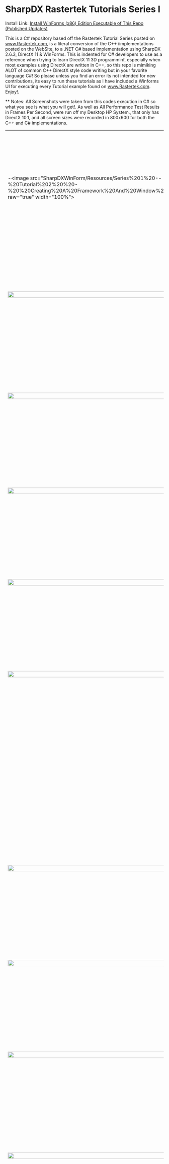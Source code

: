 # SharpDX Rastertek Tutorials Series I
  Install Link: <a href=https://raw.githubusercontent.com/Dan6040/SharpDX-Rastertek-Tutorials/master/SharpDXWinForm/bin/Release/app.publish/setup.exe>Install WinForms (x86) Edition Executable of This Repo (Published Updates)</a>
  
This is a C# repository based off the Rastertek Tutorial Series posted on www.Rastertek.com, is a literal conversion of the C++ iimplementations posted on the WebSite, to a .NET C# based implementation using SharpDX 2.6.3, DirectX 11 &amp; WinForms. 
This is indented for C# developers to use as a reference when trying to learn DirectX 11 3D programminf, especially when most examples using DirectX are written in C++, so this repo is mimiking ALOT of common C++ DirectX style code writing but in your favorite language C#! So please unless you find an error its not intended for new contributions, its easy to run these tutorials as I have included a Winforms UI for executing every Tutorial example found on www.Rastertek.com. Enjoy!.


** Notes:  All Screenshots were taken from this codes execution in C# so what you see is what you will get!. As well as All Performance Test Results in Frames Per Second, were run off my Desktop HP System., that only has DirectX 10.1, and all screen sizes were recorded in 800x600 for both the C++ and C# implementations.

<table><tr><td width="40%">

-<image src="SharpDXWinForm/Resources/Series%201%20--%20Tutorial%202%20%20-%20%20Creating%20A%20Framework%20And%20Window%20Sm.png?raw="true" width="100%"></td><td valign="top"><h4>
Tutorial 2: Creating a Framework and Window
</h4><i>
-   278 lines   - (C++: 0 FPS C#: 0 FPS)
</i><br /><p>
This Tutorial just displays a blank Black screen for only 1 second, since its only a borderless Windows Form.
</p></td></tr>


<tr><td width="40%">
<image src="SharpDXWinForm/Resources/Series%201%20--%20Tutorial%203%20%20-%20%20Initializing%20DirectX%2011%20Sm.png?raw="true" width="100%"></td><td valign="top"><h4>
Tutorial 3: Initializing DirectX 11.
</h4><i>
-   563 lines   - (C++: 2255 FPS C#: 2290 FPS)
</i><br /><p>
This Tutorial just displays a blank Gray screen using a Windows Form utilizing DirectX 11 in SharpDX.
</p></td></tr>


<tr><td width="40%">
<image src="SharpDXWinForm/Resources/Series%201%20--%20Tutorial%204%20%20-%20%20Buffers%2C%20Shaders%2C%20And%20HLSL%20Sm.png?raw="true" width="100%"></td><td valign="top"><h4>
Tutorial 4: Buffers, Shaders, and HLSL
</h4><i>
-   997 lines   - (C++: 1482 FPS C#: 1488 FPS)
</i><br /><p>
This Tutorial loads a green trangle using Vertex Buffers Shaders nad HLSL in SharpDX.
</p></td></tr>


<tr><td width="40%">
<image src="SharpDXWinForm/Resources/Series%201%20--%20Tutorial%205%20%20-%20%20Texturing%20Sm.png?raw="true" width="100%"></td><td valign="top"><h4>
Tutorial 5: Texturing
</h4><i>
-  1081 lines   - (C++: 1436 FPS C#: 1457 FPS)
</i><br /><p>
This tutorial loads a triangle and applied a Texture on top of it using SharpDX.
</p></td></tr>

<tr><td width="40%">
<image src="SharpDXWinForm/Resources/Series%201%20--%20Tutorial%206%20%20-%20%20Diffuse%20Lighting%20Sm.png?raw="true" width="100%"></td><td valign="top"><h4>
Tutorial 6: Diffuse Lighting
</h4><i>
-  1203 lines   - (C++: 1445 FPS C#: 1493 FPS)
</i><br /><p>
This Tutorial loads a rotating purple trangle that diffuses lighting as it rotates using SharpDX.
</p></td></tr>


<tr><td width="40%">
<image src="SharpDXWinForm/Resources/Series%201%20--%20Tutorial%207%20%20-%20%203D%20Mode%20lRendering%20Sm.png?raw="true" width="100%"></td><td valign="top"><h4>
Tutorial 7: 3D Model Rendering
</h4><i>
-  1241 lines   - (C++: 1386 FPS C#: 1400 FPS)
</i><br /><p>
This Tutorial renders a cube and rotates it on the screen using SharpDX.
</p></td></tr>


<tr><td width="40%">
</td><td valign="top"><h4>
Tutorial 8: Loading Maya 2011 Models
</h4><p>
This Tutorial Loads a Windows Form that allows you to Open an .Obj file nad it saves it out as a .txt file formatted for 3D model importing in SharpDX.
</p></td></tr>


<tr><td width="40%">
<image src="SharpDXWinForm/Resources/Series%201%20--%20Tutorial%209%20%20-%20%20Ambient%20Lighting%20Sm.png?raw="true" width="100%"></td><td valign="top"><h4>
Tutorial 9: Ambient Lighting
</h4><i>
-  1248 lines   - (C++: 1387 FPS C#: 1400 FPS)
</i><br /><p>
This Tutorial renders a cube and rotates it on the screen with ambiant lighting using SharpDX.
</p></td></tr>


<tr><td width="40%">
<image src="SharpDXWinForm/Resources/Series%201%20--%20Tutorial%2010%20-%20Specular%20Lighting%20Sm.png?raw="true" width="100%"></td><td valign="top"><h4>
Tutorial 10: Specular Lighting
</h4><i>
  1281 lines   - (C++: 1380 FPS C#: 1394 FPS)
</i><br /><p>
This Tutorial renders a cube and rotates it on the screen with specular lighting using SharpDX.
</p></td></tr>


<tr><td width="40%">
<image src="SharpDXWinForm/Resources/Series%201%20--%20Tutorial%2011%20-%202D%20Rendering%20Sm.png?raw="true" width="100%"></td><td valign="top"><h4>
Tutorial 11: 2D Rendering
</h4><i>
-  1208 lines   - (C++: 1375 FPS C#: 1395 FPS)
</i><br /><p>
This Tutorial renders simple 2D Texture on the screen using SharpDX.
</p></td></tr>


<tr><td width="40%">
<image src="SharpDXWinForm/Resources/Series%201%20--%20Tutorial%2012%20-%20Font%20Engine%20Sm.png?raw="true" width="100%"></td><td valign="top"><h4>
Tutorial 12: Font Engine
</h4><i>
-  1523 lines   - (C++: 1480 FPS C#: 1488 FPS)
</i><br /><p>
This Tutorial renders a Font object that really is an amage placed on a square vector facing the screen to display as Text using SharpDX.
</p></td></tr>


<tr><td width="40%">
<image src="SharpDXWinForm/Resources/Series%201%20--%20Tutorial%2013%20-%20Direct%20Input%20Sm.png?raw="true" width="100%"></td><td valign="top"><h4>
Tutorial 13: Direct Input
</h4><i>
-  1763 lines   - (C++: 1443 FPS C#: 1492 FPS)
</i><br /><p>
This Tutorial shows you how to utilize DirectInput, now depricated, however examples use it, so this is what we are implementing here accepting input from both the keyboard and the mouse using SharpDX. This functionality allows us to use the Arrow Keys and A for UP and Z for down & PagUp for Looking up nad PagDown for looking down, and we use this in most of the Tutorials to follow.
</p></td></tr>


<tr><td width="40%">
<image src="SharpDXWinForm/Resources/Series%201%20--%20Tutorial%2014%20-%20Direct%20Sound%20Sm.png?raw="true" width="100%"></td><td valign="top"><h4>
Tutorial 14: Direct Sound
</h4><i>
-  1111 lines   - (C++: 2267 FPS C#: 2288 FPS)
</i><br /><p>
This Tutorial shows you how to utilize DirectSound, also now depricated, however examples use it, so this is what we are implementing here playing a WAVE file using SharpDX.
</p></td></tr>


<tr><td width="40%">
<image src="SharpDXWinForm/Resources/Series%201%20--%20Tutorial%2015%20-%20FPS%20CPU%20Usage%20And%20Timers%20Sm.png?raw="true" width="100%"></td><td valign="top"><h4>
Tutorial 15: FPS, CPU Usage, and Timers
</h4><i>
-  1875 lines   - (C++: 1466 FPS C#: 1466 FPS)
</i><br /><p>
This Tutorial implementation uses the FPS Counter that is present for displaying the Frames Per Second on screen in the Rastertek tutorials, as well as the CPU Usage and the timer class using SharpDX.
</p></td></tr>


<tr><td width="40%">
<image src="SharpDXWinForm/Resources/Series%201%20--%20Tutorial%2016%20-%20Frustum%20Culling%20Sm.png?raw="true" width="100%"></td><td valign="top"><h4>
Tutorial 16: Frustum Culling
</h4><i>
-  2608 lines   - (C++: 340 FPS  C#: 343 FPS)  -  Render Count 21
</i><br /><p>
This Tutorial shows how you can keep track of the number of 3D object within your current cameras' view using SharpDX. The above FPS statisics was rendered with 21 objects showing on screen.
</p></td></tr>


<tr><td width="40%">
<image src="SharpDXWinForm/Resources/Series%201%20--%20Tutorial%2017%20-%20MultiTexturing%20And%20TextureArrays%20Sm.png?raw="true" width="100%"></td><td valign="top"><h4>
Tutorial 17: Multitexturing and Texture Arrays 
</h4><i>
-  1409 lines   - (C++: 975 FPS  C#: 962 FPS)
</i><br /><p>
This Tutorial shows how to layer multiple textures on top of each other on a 3D Object using SharpDX.
</p></td></tr>


<tr><td width="40%">
<image src="SharpDXWinForm/Resources/Series%201%20--%20Tutorial%2018%20-%20Light%20Maps%20Sm.png?raw="true" width="100%"></td><td valign="top"><h4>
Tutorial 18: Light Maps
</h4><i>
-  1357 lines - (C++: 953 FPS C#: 960 FPS)
</i><br /><p>
This Tutorial uses a Blended Image that looks like a circle with light blending towards the center or the circel, and with that texture, applies the lighting effect through HLSL against a flat square giving the effect of a Sphere using SharpDX.
</p></td></tr>


<tr><td width="40%">
<image src="SharpDXWinForm/Resources/Series%201%20--%20Tutorial%2019%20-%20Alpha%20Mapping%20Sm.png?raw="true" width="100%"></td><td valign="top"><h4>
Tutorial 19: Alpha Mapping
</h4><i>
-  1444 lines   - (C++: 828 FPS  C#: 838 FPS)
</i><br /><p>
This Tutorial uses Alpha blending meaning that two Textures are blended together along a 3D objects verticies using SharpDX.
</p></td></tr>


<tr><td width="40%">
<image src="SharpDXWinForm/Resources/Series%201%20--%20Tutorial%2020%20-%20Bump%20Mapping%20Sm.png?raw="true" width="100%"></td><td valign="top"><h4>
Tutorial 20: Bump Mapping
</h4><i>
-  1691 lines   - (C++: 962 FPS  C#: 975 FPS)
</i><br /><p>
This Tutorial uses a Texture for placing an edge effect and how lighting reflects against those edges on a 3D rotating cube using SharpDX.
</p></td></tr>


<tr><td width="40%">
<image src="SharpDXWinForm/Resources/Series%201%20--%20Tutorial%2021%20-%20Specular%20Mapping%20Sm.png?raw="true" width="100%"></td><td valign="top"><h4>
Tutorial 21: Specular Mapping
</h4><i>
-  1785 lines   - (C++: 840 FPS  C#: 852 FPS)
</i><br /><p>
This Tutorial uses a Texture map that following the edges of the cubes smaller squares and the bulging for each small square on a rotating 3D Cube using SharpDX.
</p></td></tr>


<tr><td width="40%">
<image src="SharpDXWinForm/Resources/Series%201%20--%20Tutorial%2022%20-%20Render%20To%20Texture%20Sm.png?raw="true" width="100%"></td><td valign="top"><h4>
Tutorial 22: Render to Texture
</h4><i>
-  2391 lines   - (C++: 480 FPS  C#: 485 FPS)
</i><br /><p>
This Tutorial introduces an important but expensive concept of drawing a rendered 3D object in a small window on the scree using SharpDX.
</p></td></tr>


<tr><td width="40%">
<image src="SharpDXWinForm/Resources/Series%201%20--%20Tutorial%2023%20-%20Fog%20Sm.png?raw="true" width="100%"></td><td valign="top"><h4>
Tutorial 23: Fog
</h4><i>
-  2391 lines   - (C++: 480 FPS  C#: 485 FPS)
</i><br /><p>
This Tutorial uses an old technique that used to be used to make distant objects dissapear, in this case we have a rotating cube amist a fog cloud and disappearing in the back sides using SharpDX.
</p></td></tr>


<tr><td width="40%">
<image src="SharpDXWinForm/Resources/Series%201%20--%20Tutorial%2024%20-%20Clipping%20Planes%20Sm.png?raw="true" width="100%"></td><td valign="top"><h4>
Tutorial 24: Clipping Planes
</h4><i>
-  1450 lines   - (C++: 1424 FPS C#: 1440 FPS)
</i><br /><p>
This Tutorial demonstrates how you omit a certain section of a 3D object from within the cameras view using SharpDX.
</p></td></tr>


<tr><td width="40%">
<image src="SharpDXWinForm/Resources/Series%201%20--%20Tutorial%2025%20-%20Texture%20Translation%20Sm.png?raw="true" width="100%"></td><td valign="top"><h4>
Tutorial 25: Texture Translation
</h4><i>
-  1488 lines   - (C++: 1448 FPS C#: 1455 FPS)
</i><br /><p>
This Tutorial shows how a texture can me moved or translated across an existing 3D object's surface using SharpDX.
</p></td></tr>


<tr><td width="40%">
<image src="SharpDXWinForm/Resources/Series%201%20--%20Tutorial%2026%20-%20Transparency%20Sm.png?raw="true" width="100%"></td><td valign="top"><h4>
Tutorial 26: Transparency
</h4><i>
-  1804 lines   - (C++: 878 FPS  C#: 888 FPS)
</i><br /><p>
This Tutorial shows how a texture can me set to a level of transparency using SharpDX.
</p></td></tr>


<tr><td width="40%">
<image src="SharpDXWinForm/Resources/Series%201%20--%20Tutorial%2027%20-%20Reflection%20Projective%20Texturing%20Sm.png?raw="true" width="100%"></td><td valign="top"><h4>
Tutorial 27: Reflection (Projective Texturing)
</h4><i>
-  1933 lines   - (C++: 514 FPS  C#: 520 FPS)
</i><br /><p>
This Tutorial shows a 3D Cube is projected and rendered as a reflection against another 3D Object using SharpDX.
</p></td></tr>


<tr><td width="40%">
<image src="SharpDXWinForm/Resources/Series%201%20--%20Tutorial%2028%20-%20Screen%20Fades%20Sm.png?raw="true" width="100%"></td><td valign="top"><h4>
Tutorial 28: Screen Fades
</h4><i>
-  2219 lines   - (C++: 1410 FPS C#: 1410 FPS)
</i><br /><p>
This Tutorial blends a 3D Cube for 4 seconds until its full intensity on the screen using SharpDX.
</p></td></tr>


<tr><td width="40%">
<image src="SharpDXWinForm/Resources/Series%201%20--%20Tutorial%2029%20-%20Water%20Sm.png?raw="true" width="100%"></td><td valign="top"><h4>
Tutorial 29: Water
</h4><i>
-  2667 lines   - (C++: 277 FPS  C#: 275 FPS)
</i><br /><p>
This Tutorial creates a small ripple effect of water in a concrete bath also displaying the relflections of nearby objects and the refracting of those reflections in the rippling water using SharpDX.
</p></td></tr>


<tr><td width="40%">
<image src="SharpDXWinForm/Resources/Series%201%20--%20Tutorial%2030%20-%20Multiple%20Point%20Lights%20Sm.png?raw="true" width="100%"></td><td valign="top"><h4>
Tutorial 30: Multiple Point Lights
</h4><i>
-  1628 lines   - (C++: 1210 FPS C#: 1220 FPS)
</i><br /><p>
This Tutorial shows how multiple different coloured lights are displayed up against a 3D Floor object using SharpDX.
</p></td></tr>


<tr><td width="40%">
<image src="SharpDXWinForm/Resources/Series%201%20--%20Tutorial%2031%20-%203D%20Sound%20Sm.png?raw="true" width="100%"></td><td valign="top"><h4>
Tutorial 31: 3D Sound
</h4><i>
-  1026 lines   - (C++: 2256 FPS C#: 2290 FPS)
</i><br /><p>
This Tutorial demonstrates a looping WAV file that is rotated around the listener and this works on Surround sound speakers that is connected to your PC as well using SharpDX and DirectSound.
</p></td></tr>


<tr><td width="40%">
<image src="SharpDXWinForm/Resources/Series%201%20--%20Tutorial%2032%20-%20Glass%20And%20Ice%20Sm.png?raw="true" width="100%"></td><td valign="top"><h4>
Tutorial 32: Glass and Ice
</h4><i>
-  1888 lines   - (C++: 381 FPS  C#: 377 FPS)
</i><br /><p>
This Tutorial uses a multitude of techniques to ahcieve this effect where a rotating 3D Cube is placed behind a Green glass pane that perturbs the shape and colour of the Cube with a level of transparency using SharpDX.
</p></td></tr>


<tr><td width="40%">
<image src="SharpDXWinForm/Resources/Series%201%20--%20Tutorial%2033%20-%20Fire%20Sm.png?raw="true" width="100%"></td><td valign="top"><h4>
Tutorial 33: Fire
</h4><i>
-  1511 lines   - (C++: 895 FPS  C#: 892 FPS)
</i><br /><p>
This Tutorial uses multiple Textures that are translated along a flat rectangle with alpha blending which gives us the effect of moving Fire using SharpDX.
</p></td></tr>


<tr><td width="40%">
<image src="SharpDXWinForm/Resources/Series%201%20--%20Tutorial%2034%20-%20Billboarding%20Sm.png?raw="true" width="100%"></td><td valign="top"><h4>
Tutorial 34: Billboarding
</h4><i>
-  1567 lines   - (C++: 1220 FPS C#: 1220 FPS)
</i><br /><p>
This Tutorial uses an old technique of re positioning a flat rectangle to always face the camera as the camera moves or turns using SharpDX.
</p></td></tr>


<tr><td width="40%">
<image src="SharpDXWinForm/Resources/Series%201%20--%20Tutorial%2035%20-%20Depth%20Buffer%20Sm.png?raw="true" width="100%"></td><td valign="top"><h4>
Tutorial 35: Depth Buffers
</h4><i>
-  1213 lines   - (C++: 1350 FPS C#: 1350 FPS)
</i><br /><p>
This Tutorial uses a common technique of slipping up the distance from the camera into sections of depth, of which you can implement different rendering settings for each depth section using SharpDX.
</p></td></tr>


<tr><td width="40%">
<image src="SharpDXWinForm/Resources/Series%201%20--%20Tutorial%2036%20-%20Blur%20Sm.png?raw="true" width="100%"></td><td valign="top"><h4>
Tutorial 36: Blur
</h4><i>
-  2646 lines   - (C++: 126 FPS  C#: 126 FPS)
</i><br /><p>
This Tutorial creates a Blur effect on a rotating 3D Cube. As you can See with the FramesPerSecond reported above, this is an expensive process that downsamples, or depixelates Textures and redraws them to create a Bluring effect using SharpDX.
</p></td></tr>


<tr><td width="40%">
<image src="SharpDXWinForm/Resources/Series%201%20--%20Tutorial%2037%20-%20Instancing%20Sm.png?raw="true" width="100%"></td><td valign="top"><h4>
Tutorial 37: Instancing
</h4><i>
-  1307 lines   - (C++: 1316 FPS C#: 1312 FPS)
</i><br /><p>
This Tutorial creates 4 triangles using only the verticies to create one in the vertex buffers using SharpDX.
</p></td></tr>


<tr><td width="40%">
<image src="SharpDXWinForm/Resources/Series%201%20--%20Tutorial%2038%20-%20Hardware%20Tessellation%20Sm.png?raw="true" width="100%"></td><td valign="top"><h4>
Tutorial 38: Hardware Tessellation
</h4><i>
-  1256 lines   - (C++:  745 FPS C#:  715 FPS)
</i><br /><p>
This Tutorial creates one griant trangle that is further broken down into smaller triangles, creating more surface vectors from the one trangle object using SharpDX. This is the only Tutorial that utilizes Software WARP rendering because the machine I am developeing on only supports DirectX feature level 10.1, and Hardware rendered tesselations are only supported with graphics cards supporting DirectX feature level 11.0 for processing to be done on the GPU instead of the CPU.
</p></td></tr>


<tr><td width="40%">
<image src="SharpDXWinForm/Resources/Series%201%20--%20Tutorial%2039%20-%20Particle%20Systems%20Sm.png?raw="true" width="100%"></td><td valign="top"><h4>
Tutorial 39: Particle Systems
</h4><i>
-  1565 lines   - (C++:  335 FPS C#:  435 FPS)
</i><br /><p>
This Tutorial creates particles using alpha blending, textures and ablended colour on square vector objects that are billboarded, created in a rondom position and drop from the top of the screen to the bottom, and then removed from the vertex buffers when below the screen all using SharpDX.
</p></td></tr>


<tr><td width="40%">
<image src="SharpDXWinForm/Resources/Series%201%20--%20Tutorial%2040%20-%20Shadow%20Mapping%20Sm.png?raw="true" width="100%"></td><td valign="top"><h4>
Tutorial 40: Shadow Mapping
</h4><i>
-  2205 lines  - (C++:  270 FPS C#:  270 FPS)
</i><br /><p>
This Tutorial projects a shodow from a 3D Sphere and a 3D Cube against a square floor object with a directional light setting over the scene like the sun using SharpDX.
</p></td></tr>


<tr><td width="40%">
<image src="SharpDXWinForm/Resources/Series%201%20--%20Tutorial%2041%20-%20Multiple%20Light%20Shadow%20Mapping%20Sm.png?raw="true" width="100%"></td><td valign="top"><h4>
Tutorial 41: Multiple Light Shadow Mapping
</h4><i>
-  2584 lines   - (C++:  124 FPS C#:  124 FPS)
</i><br /><p>
This Tutorial uses multiple directional light sources shining up against a 3D Sphere and 3D Cube using SharpDX.
</p></td></tr>


<tr><td width="40%">
<image src="SharpDXWinForm/Resources/Series%201%20--%20Tutorial%2042%20-%20Soft%20Shadows%20Sm.png?raw="true" width="100%"></td><td valign="top"><h4>
Tutorial 42: Soft Shadows
</h4><i>
-  3994 lines   - (C++:   55 FPS C#:  56 FPS)
</i><br /><p>
This Tutorial issistrates how the shadows being cast against a 3D Floor from the Sphere and Cube are sampled at a high resulotion in order to make the shodow shape appear smooth on the floor using SharpDX.
</p></td></tr>


<tr><td width="40%">
<image src="SharpDXWinForm/Resources/Series%201%20--%20Tutorial%2043%20-%20Projective%20Texturing%20Sm.png?raw="true" width="100%"></td><td valign="top"><h4>
Tutorial 43: Projective Texturing
</h4><i>
-  1467 lines   - (C++: 1045 FPS C#: 1058 FPS)
</i><br /><p>
This Tutorial projects a texture along a 3D Floor and up against a 3D Cube from a given point and the perspective is also translated in this projection  using SharpDX.
</p></td></tr>


<tr><td width="40%">
<image src="SharpDXWinForm/Resources/Series%201%20--%20Tutorial%2044%20-%20Projected%20Light%20Maps%20Sm.png?raw="true" width="100%"></td><td valign="top"><h4>
Tutorial 44: Projected Light Maps
</h4><i>
-  1384 lines    - (C++: 960 FPS C#:  964 FPS)
</i><br /><p>
This Tutorial projects light along a 3D Floor and up against a 3D Cube, using the shape of light being projected defined in a black and white texture using SharpDX.
</p></td></tr>


<tr><td width="40%">
<image src="SharpDXWinForm/Resources/Series%201%20--%20Tutorial%2045%20-%20Managing%20Multiple%20Shaders%20Sm.png?raw="true" width="100%"></td><td valign="top"><h4>
Tutorial 45: Managing Multiple Shaders
</h4><i>
-  2518 lines    - (C++: 1155 FPS C#: 1155 FPS)
</i><br /><p>
This Tutorial shows how you how to use more then one shader during a single execution using SharpDX.
</p></td></tr>


<tr><td width="40%">
<image src="SharpDXWinForm/Resources/Series%201%20--%20Tutorial%2046%20-%20Glow%20Sm.png?raw="true" width="100%"></td><td valign="top"><h4>
Tutorial 46: Glow
</h4><i>
-  3203 lines     - (C++:  104 FPS C#:  105 FPS)
</i><br /><p>
This Tutorial uses a complex set of HLSL Shader operations in order to create the effect of a glowing Border around a string named 'Text' using SharpDX.
</p></td></tr>


<tr><td width="40%">
<image src="SharpDXWinForm/Resources/Series%201%20--%20Tutorial%2047%20-%20Picking%20Sm.png?raw="true" width="100%"></td><td valign="top"><h4>
Tutorial 47: Picking
</h4><i>
-  2883 lines     - (C++: 1290 FPS C#: 1293 FPS)
</i><br /><p>
This Tutorial uses DirectInput for allowing you control of the mouse by moving a small bitmap representing the mouse pointer, and when clicked its tested whether or not the mouse pointer was over a 3D Sphere object or not and reports it on screen using SharpDX.
</p></td></tr>


<tr><td width="40%">
<image src="SharpDXWinForm/Resources/Series%201%20--%20Tutorial%2048%20-%20Directional%20Shadow%20Maps%20Sm.png?raw="true" width="100%"></td><td valign="top"><h4>
Tutorial 48: Directional Shadow Maps
</h4><i>
-  2300 lines     - (C++:  300 FPS C#:  300 FPS)
</i><br /><p>
This Tutorial uses two directional lights against a 3D Cube and Sphere against a 3D Floor and projects the shodows against the repective Cube or sphere beside it as the light sets like the sun using SharpDX.
</p></td></tr>


<tr><td width="40%">
<image src="SharpDXWinForm/Resources/Series%201%20--%20Tutorial%2049%20-%20Shadow%20Mapping%20And%20Transparency%20Sm.png?raw="true" width="100%"></td><td valign="top"><h4>
Tutorial 49: Shadow Mapping and Transparency
</h4><i>
-  2845 lines     - (C++:  110 FPS C#:  130 FPS)
</i><br /><p>
This Tutorial renders a beautiful tree using an array of textures and while the light sets over the tree like the sun, it projects the shodow of the tree against the 3D Fllor that is textured as well, and all leaves are individually projected as part of the trees shadow as well, and very impressive too using SharpDX.
</p></td></tr>


<tr><td width="40%">
<image src="SharpDXWinForm/Resources/Series%201%20--%20Tutorial%2050%20-%20Deferred%20Shading%20Sm.png?raw="true" width="100%"></td><td valign="top"><h4>
Tutorial 50: Deferred Shading
</h4><i>
-  2147 lines     - (C++:  240 FPS C#:  240 FPS)
</i><br /><p>
This Tutorial demonstrated a technique that is used when you want more then 8 light sources rendered on any given scene. Eight lights is a DirectX11 limitation that when using the GPU for shading, only 8 light positions can be processed realtime, so this is rendering the lighting and then as an additional step placing that rendering on a texture and placing that texture on a 3D Cube using SharpDX.
</p></td></tr>


<tr><td width="40%">
<image src="SharpDXWinForm/Resources/Series%201%20--%20Terrain%20Tutorial%201%20%20-%20%20Grid%20and%20Camera%20Movement%20Sm.png?raw="true" width="100%"></td><td valign="top"><h4>
Terrain Tutorial 1: Grid and Camera Movement
</h4><i>
-  2673 lines     - (C++:  687 FPS C#:  692 FPS)
</i><br /><p>
This Tutorial using lines, creates a large flat grid with a camera placed in front of it looking along a perspective view of the flat landscape using SharpDX. This and all following Tutorials all have movement capabilities with arrow keys and az for up/down movement.
</p></td></tr>


<tr><td width="40%">
<image src="SharpDXWinForm/Resources/Series%201%20--%20Terrain%20Tutorial%202%20%20-%20%20Height%20Mapst%20Sm.png?raw="true" width="100%"></td><td valign="top"><h4>
Terrain Tutorial 2: Height Maps
</h4><i>
-  2796 lines   - (C++: 148 FPS  C#: 148 FPS)
</i><br /><p>
This Tutorial uses a grayscale texture with white being represented as the peeks of mountains and black as the ground and it lifts the grid based upon its position in that texture creating a wireframe landscape using SharpDX.
</p></td></tr>


<tr><td width="40%">
<image src="SharpDXWinForm/Resources/Series%201%20--%20Terrain%20Tutorial%203%20%20-%20%20Terrain%20Lightingt%20Sm.png?raw="true" width="100%"></td><td valign="top"><h4>
Terrain Tutorial 3: Terrain Lighting
</h4><i>
-  2907 lines   - (C++:  294 FPS C#:  292 FPS)
</i><br /><p>
This Tutorial uses the previously created height based grid nad uses HLSL Shading to calculate the lighting effect against these rased grid vectors on the landscape creating a grayscale landscape using SharpDX.
</p></td></tr>


<tr><td width="40%">
<image src="SharpDXWinForm/Resources/Series%201%20--%20Terrain%20Tutorial%204%20%20-%20%20Terrain%20Texturing%20Sm.png?raw="true" width="100%"></td><td valign="top"><h4>
Terrain Tutorial 4: Terrain Texturing
</h4><i>
-  2945 lines   - (C++:  293 FPS C#:  291 FPS)
</i><br /><p>
This Tutorial uses a texture for assigned heights like in previous terrain tutorials, and another texture to map up against the raised vectors in the Landscapes grid floor creating a colour landscape using SharpDX.
</p></td></tr>


<tr><td width="40%">
<image src="SharpDXWinForm/Resources/Series%201%20--%20Terrain%20Tutorial%205%20%20-%20%20Quad%20Trees%20Sm.png?raw="true" width="100%"></td><td valign="top"><h4>
Terrain Tutorial 5: Quad Tree
</h4><i>
-  3684 lines   - (C++:  371 FPS C#:  380 FPS)
</i><br /><p>
This Tutorial introduces a conceot of dividing out the entore scene of 3D Objects into subsections in order to do or not do processing on those objects in that quad tree subsection, this subsectioniing is done by spliting the entire landscape into equal smaller parts using SharpDX.
</p></td></tr>


<tr><td width="40%">
<image src="SharpDXWinForm/Resources/Series%201%20--%20Terrain%20Tutorial%206%20%20-%20%20Height%20Based%20Movement%20Sm.png?raw="true" width="100%"></td><td valign="top"><h4>
Terrain Tutorial 6: Height Based Movement
</h4><i>
-  3831 lines   - (C++:  371 FPS C#:  390 FPS)
</i><br /><p>
This Tutorial allows you to freely move around the landscapaae and the height is calculated as you move in order to reposition the camera on that new height in the landscape using SharpDX.
</p></td></tr>


<tr><td width="40%">
<image src="SharpDXWinForm/Resources/Series%201%20--%20Terrain%20Tutorial%207%20%20-%20%20Color%20Mapped%20Terrain%20Sm.png?raw="true" width="100%"></td><td valign="top"><h4>
Terrain Tutorial 7: Color Mapped Terrain
</h4><i>
-  3268 lines   - (C++:  287 FPS C#:  297 FPS)
</i><br /><p>
This Tutorial layers more then one Texture across the 3D Landscape using SharpDX.
</p></td></tr>


<tr><td width="40%">
<image src="SharpDXWinForm/Resources/Series%201%20--%20Terrain%20Tutorial%208%20%20-%20%20Terrain%20Mini-Maps%20Sm.png?raw="true" width="100%"></td><td valign="top"><h4>
Terrain Tutorial 8: Terrain Mini-Maps
</h4><i>
-  3894 lines   - (C++  281 FPS C#:  291 FPS)
</i><br /><p>
This Tutorial keeps track of the number of vectors that the camera sees while moving around the 3D Landscape and trims out any objects that are not in the camera view using SharpDX.
</p></td></tr>


<tr><td width="40%">
<image src="SharpDXWinForm/Resources/Series%201%20--%20Terrain%20Tutorial%209%20%20-%20%20Terrain%20Blending%20Sm.png?raw="true" width="100%"></td><td valign="top"><h4>
Terrain Tutorial 9: Terrain Blending
</h4><i>
-  3380 lines   - (C++:  796 FPS C#:  860 FPS)
</i><br /><p>
This Tutorial spreads multiple textures across the 3D Landscape in a blended means using SharpDX.
</p></td></tr>


<tr><td width="40%">
<image src="SharpDXWinForm/Resources/Series%201%20--%20Terrain%20Tutorial%2010%20-%20Sky%20Domes%20Sm.png?raw="true" width="100%"></td><td valign="top"><h4>
Terrain Tutorial 10: Sky Domes
</h4><i>
-  3888 lines   - (C++:  270 FPS C#:  280 FPS)
</i><br /><p>
This Tutorial creates an umbrella like dome that hovers in the sky and follows the camera as you move along the 3D landscape, also the background is statically blended from blue on the top to pink at the landscapes level in the horizon using SharpDX.
</p></td></tr>


<tr><td width="40%">
<image src="SharpDXWinForm/Resources/Series%201%20--%20Terrain%20Tutorial%2011%20-%20Bitmap%20Clouds%20Sm.png?raw="true" width="100%"></td><td valign="top"><h4>
Terrain Tutorial 11: Bitmap Clouds
</h4><i>
-  4400 lines   - (C++: 250 FPS  C#: 259 FPS)
</i><br /><p>
This Tutorial uses the previous layout and skkydomw and background blending as well as placing and translating bitmap clouds and blending them up against the background using SharpDX.
</p></td></tr>


<tr><td width="40%">
<image src="SharpDXWinForm/Resources/Series%201%20--%20Terrain%20Tutorial%2012%20-%20Perturbed%20Clouds%20Sm.png?raw="true" width="100%"></td><td valign="top"><h4>
Terrain Tutorial 12: Perturbed Clouds
</h4><i>
-  4373 lines   - (C++:  246 FPS C#:  255 FPS)
</i><br /><p>
This Tutorial adds the effect of the bitmap clouds being translated across the sky in a three dimeniosnal manner also makes those coulds "look" three dimentional using SharpDX.
</p></td></tr>


<tr><td width="40%">
<image src="SharpDXWinForm/Resources/Series%201%20--%20Terrain%20Tutorial%2013%20-%20Terrain%20Detail%20Mapping%20Sm.png?raw="true" width="100%"></td><td valign="top"><h4>
Terrain Tutorial 13: Terrain Detail Mapping
</h4><i>
-  4141 lines   - (C++:  115 FPS C#:  115 FPS)
</i><br /><p>
This Tutorial creates a small window in the upper left corner of the screen and from calculating differences in distances that you are currently viewing, seperates sections based on that distance for you to render each section differently using SharpDX.
</p></td></tr>


<tr><td width="40%">
<image src="SharpDXWinForm/Resources/Series%201%20--%20Terrain%20Tutorial%2014%20-%20Slope%20Based%20Texturing%20Sm.png?raw="true" width="100%"></td><td valign="top"><h4>
Terrain Tutorial 14: Slope Based Texturing
</h4><i>
-  3257 lines   - (C++:  267 FPS C#:  270 FPS)
</i><br /><p>
This Tutorial caluclates the slope angle of each vector in the 3D landscape, and based on the angle of that slope, places a certain texture over those verticies that pertain to that particular slope using SharpDX.
</p></td></tr>


<tr><td width="40%">
<image src="SharpDXWinForm/Resources/Series%201%20--%20Terrain%20Tutorial%2015%20-%20Terrain%20Bump%20Mapping%20Sm.png?raw="true" width="100%"></td><td valign="top"><h4>
Terrain Tutorial 15: Terrain Bump Mapping
</h4><i>
-  3367 lines   - (C++:  265 FPS C#:  269 FPS)
</i><br /><p>
This Tutorial uses bumpmapping with SharpDX.
</p></td></tr>


<tr><td width="40%">
<image src="SharpDXWinForm/Resources/Series%201%20--%20Terrain%20Tutorial%2016%20-%20Small%20Body%20Water%20Sm.png?raw="true" width="100%"></td><td valign="top"><h4>
Terrain Tutorial 16: Small Body Water
</h4><i>
-  5732 lines   - (C++:   19 FPS C#:   19 FPS)
</i><br /><p>
This Tutorial is a complex example of using multiple techniques in shading with HLSL. Reflections, Refractions and texture translations are performsed against the waters surface to create the effect of a shiny semi-translucent rippling effect against the shoreline of the water, as well as a specular light representing the suns position against the water using SharpDX.
</p></td></tr>


<tr><td width="40%">
<image src="SharpDXWinForm/Resources/Series%201%20--%20Terrain%20Tutorial%2017%20-%20Terrain%20Texture%20Layers%20Sm.png?raw="true" width="100%"></td><td valign="top"><h4>
Terrain Tutorial 17: Terrain Texture Layers
</h4><i>
-  2191 lines   - (C++:  370 FPS C#:  355 FPS)
</i><br /><p>
This Tutorial uses multiple textures for layering different levels of detail at different distances across the landscape using SharpDX.
</p></td></tr>


<tr><td width="40%">
<image src="SharpDXWinForm/Resources/Series%201%20--%20Terrain%20Tutorial%2019%20-%20Foliages%20Sm.png?raw="true" width="100%"></td><td valign="top"><h4>
Terrain Tutorial 19: Foliage
</h4><i>
-  3458 lines   - (C++:  119 FPS C#:  120 FPS)
</i><br /><p>
This Tutorial applies bush clusters across the landscape in random places, nillboards these clusters to always face the camera as well as a slight swaying effect representing a slight wind blowing for a realistic random movement effect using SharpDX.
</p></td></tr>


</table>
